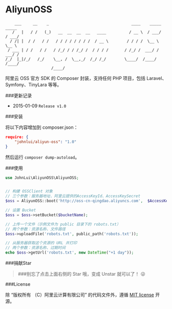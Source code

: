 AliyunOSS
====================

```
    ___     __    _                                    ____    _____   _____
   /   |   / /   (_)   __  __  __  __   ____          / __ \  / ___/  / ___/
  / /| |  / /   / /   / / / / / / / /  / __ \        / / / /  \__ \   \__ \
 / ___ | / /   / /   / /_/ / / /_/ /  / / / /       / /_/ /  ___/ /  ___/ /
/_/  |_|/_/   /_/    \__, /  \__,_/  /_/ /_/        \____/  /____/  /____/
                    /____/
```

阿里云 OSS 官方 SDK 的 Composer 封装，支持任何 PHP 项目，包括 Laravel、Symfony、TinyLara 等等。

###更新记录

* 2015-01-09 `Release v1.0`

###安装

将以下内容增加到 composer.json：

```json
require: {
    "johnlui/aliyun-oss": "1.0"
}
```

然后运行 `composer dump-autoload`。

###使用

```php
use JohnLui\AliyunOSS\AliyunOSS;


// 构建 OSSClient 对象
// 三个参数：服务器地址、阿里云提供的AccessKeyId、AccessKeySecret
$oss = AliyunOSS::boot('http://oss-cn-qingdao.aliyuncs.com',  $AccessKeyId, $AccessKeySecret);

// 设置 Bucket
$oss = $oss->setBucket($bucketName);

// 上传一个文件（示例文件为 public 目录下的 robots.txt）
// 两个参数：资源名称、文件路径
$oss->uploadFile('robots.txt', public_path('robots.txt'));

// 从服务器获取这个资源的 URL 并打印
// 两个参数：资源名称、过期时间
echo $oss->getUrl('robots.txt', new DateTime("+1 day"));
```

###捐献Star

> ###别忘了点击上面右侧的 Star 哦，变成 Unstar 就可以了！ :stuck_out_tongue_winking_eye:

###License

除 “版权所有 （C）阿里云计算有限公司” 的代码文件外，遵循 [MIT license](http://opensource.org/licenses/MIT) 开源。